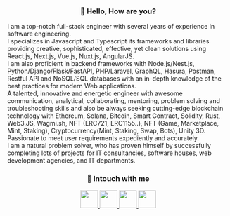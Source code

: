 <h3 align="center">👋 Hello, How are you?</h3>

I am a top-notch full-stack engineer with several years of experience in software engineering.  <br/>
I specializes in Javascript and Typescript its frameworks and libraries providing creative, sophisticated, effective, yet clean solutions using React.js, Next.js, Vue.js, Nuxt.js, AngularJS.<br/>
I am also proficient in backend frameworks with Node.js/Nest.js, Python/Django/Flask/FastAPI, PHP/Laravel, GraphQL, Hasura, Postman, Restful API and NoSQL/SQL databases with an in-depth knowledge of the best practices for modern Web applications.<br/>
A talented, innovative and energetic engineer with awesome communication, analytical, collaborating, mentoring, problem solving and troubleshooting skills and also be always seeking cutting-edge blockchain technology with Ethereum, Solana, Bitcoin, Smart Contract, Solidity, Rust, Web3.JS, Wagmi.sh, NFT (ERC721, ERC1155..), NFT (Game, Marketplace, Mint, Staking), Cryptocurrency(Mint, Staking, Swap, Bots), Unity 3D.<br/>
Passionate to meet user requirements expediently and accurately.<br/>
I am a natural problem solver, who has proven himself by successfully completing lots of projects for IT consultancies, software houses, web development agencies, and IT departments.

<h3 align="center">🤝 Intouch with me </h3>
<div align="center">
    <a href="mailto:topcoder728@gmail.com">
        <img src='https://img.icons8.com/fluency/344/gmail-new.png' height="40">
    </a>
    <a href="https://join.skype.com/invite/HiriR44NBKm0">
        <img src='https://img.icons8.com/color/344/skype.png' height="40">
    </a>
    <a href="https://t.me/kungfuupanda9">
        <img src='https://img.icons8.com/2266EE/telegram' height="40">
    </a>
    <a href="https://discord.gg/PUENfGz5">
        <img src='https://img.icons8.com/color/344/discord.png' height="40">
    </a>
</div>
